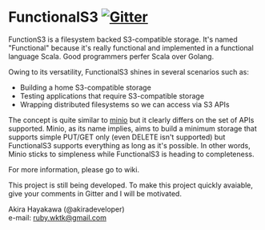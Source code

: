# FunctionalS3 [![Gitter](https://badges.gitter.im/Join%20Chat.svg)](https://gitter.im/akiradeveloper/FunctionalS3?utm_source=badge&utm_medium=badge&utm_campaign=pr-badge)

FunctionS3 is a filesystem backed S3-compatible storage.
It's named "Functional" because it's really functional and
implemented in a functional language Scala.
Good programmers perfer Scala over Golang.

Owing to its versatility, FunctionalS3 shines in several scenarios such as:  

* Building a home S3-compatible storage
* Testing applications that require S3-compatible storage
* Wrapping distributed filesystems so we can access via S3 APIs

The concept is quite similar to [minio](https://github.com/minio/minio)
but it clearly differs on the set of APIs supported.
Minio, as its name implies, aims to build a minimum storage that supports simple PUT/GET only
(even DELETE isn't supported) but FunctionalS3 supports everything as long as it's possible.
In other words, Minio sticks to simpleness while FunctionalS3 is heading to completeness.

For more information, please go to wiki.

This project is still being developed.
To make this project quickly avaiable, give your comments
in Gitter and I will be motivated.

Akira Hayakawa (@akiradeveloper)  
e-mail: ruby.wktk@gmail.com
